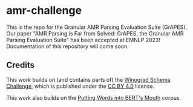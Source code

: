# amr-challenge

This is the repo for the Granular AMR Parsing Evaluation Suite (GrAPES). Our paper "AMR Parsing is Far from Solved: GrAPES, the Granular AMR Parsing Evaluation Suite" has been accepted at EMNLP 2023! Documentation of this repository will come soon.

## Credits

This work builds on (and contains parts of) the [Winograd Schema Challenge](https://cs.nyu.edu/~davise/papers/WinogradSchemas/WS.html), which is published under the [CC BY 4.0](https://creativecommons.org/licenses/by/4.0/) license.

This work also builds on the [Putting Words into BERT's Mouth](https://github.com/tai314159/PWIBM-Putting-Words-in-Bert-s-Mouth) corpus.
